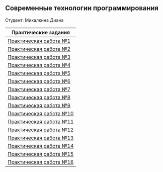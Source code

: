 ## Современные технологии программирования

Студент: Михалкина Диана



| Практические задания  |
| ----------------------| 
| [Практическая работа №1](./01(1lab)/Diana_1lab_STP.py) |
| [Практическая работа №2](./02(2lab)/Diana_2lab_STP.py) |                                 
| [Практическая работа №3](./03(3lab)/Diana_3lab_STP.py) |                                    
| [Практическая работа №4](./04(4lab)/Diana_4lab_STP.py) |                                    
| [Практическая работа №5](./05(5lab)/Diana_5lab_STP.py) |     
| [Практическая работа №6](./06(6lab)/Diana_6lab_STP.py) | 
| [Практическая работа №7](./07(7lab)/Diana_7lab_STP.py) | 
| [Практическая работа №8](./08(8lab)/Diana_8lab_STP.py) |                               
| [Практическая работа №9](./09(9lab)/Diana_9lab_STP.py) |              
| [Практическая работа №10](./10(10lab)/Diana_10lab_STP.py) |  
| [Практическая работа №11](./11(11lab)/Diana_11lab_STP.py) |  
| [Практическая работа №12](./12(12lab)/Diana_12lab_STP.py) |
| [Практическая работа №13](./13(13lab)/Diana_13lab_STP.py) |
| [Практическая работа №14](./14(14lab)/Diana_14lab_STP.py) |
| [Практическая работа №15](./15(15lab)/Diana_15lab_STP.py) |
| [Практическая работа №16](./16(16lab)/Diana_16lab_STP.py) |

